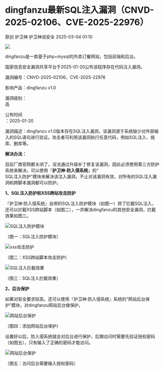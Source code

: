 #  dingfanzu最新SQL注入漏洞（CNVD-2025-02106、CVE-2025-22976）   
原创 护卫神  护卫神说安全   2025-03-04 01:10  
  
![](https://mmbiz.qpic.cn/mmbiz_png/NV9GjS35LEhDXWtWMVgOScbsBwUL4c5Ps0xFNNibFrjvahibuKfCOGTsBtTCPKju8oe0271DT1j5TOaHtIk1iahiaA/640?wx_fmt=png&from=appmsg "")  
  
dingfanzu是一款基于php+mysql的外卖订餐网站，包括前端和后台。  
  
  
国家信息安全漏洞共享平台于2025-01-20公布该程序存在代码注入漏洞。  
  
漏洞编号：CNVD-2025-02106、CVE-2025-22976  
  
影响产品：dingfanzu v1.0  
  
漏洞级别：  
高  
  
公布时间  
：2025-01-20  
  
漏洞描述：dingfanzu v1.0版本存在SQL注入漏洞，该漏洞源于系统缺少对外部输入的SQL语句进行验证。攻击者可利用该漏洞执行任意代码，例如SQL注入、拖库、删库等。  
  
  
**解决办法：**  
  
目前厂商官网都关闭了，没法通过升级补丁修复该漏洞，因此必须使用第三方防护系统来解决。可以使用『**护卫神·防入侵系统**』的“  
SQL注入防护”模块来解决该注入漏洞，不止对该漏洞有效，对所有的SQL注入漏洞和跨脚本漏洞都可以防护。  
  
  
  
**1、SQL注入防护和XSS跨站攻击防护**  
  
『护卫神·防入侵系统』自带的SQL注入防护模块（如图一）除了拦截SQL注入，还可以拦截XSS跨站脚本（如图二），一并解决dingfanzu的其他安全漏洞，拦截效果如图三。  
  
  
![SQL注入防护模块](https://mmbiz.qpic.cn/mmbiz_png/NV9GjS35LEhDXWtWMVgOScbsBwUL4c5PBsTsgjYH34oobE4wUd1OtM5g5eJbsuV2sOhhzibBNs2ygxkSGOPOGJQ/640?wx_fmt=png&from=appmsg "SQL注入防护模块")  
  
（图一：SQL注入防护模块）  
  
  
  
![xss攻击防护](https://mmbiz.qpic.cn/mmbiz_png/NV9GjS35LEhDXWtWMVgOScbsBwUL4c5PhSg3rL33Jg984kQiaVGSjLw8wAHRwdLbGbm9utMDdKEJtBaicicxQyLIQ/640?wx_fmt=png&from=appmsg "xss攻击防护")  
  
（图二：XSS跨站脚本攻击防护）  
  
  
  
![SQL注入拦截效果](https://mmbiz.qpic.cn/mmbiz_png/NV9GjS35LEhDXWtWMVgOScbsBwUL4c5PMVtxVILNgAIFDSibqS40L9xibaRvAfAoqCicn40U0DsOrlDiaegiaN9kOjw/640?wx_fmt=png&from=appmsg "SQL注入拦截效果")  
  
（图三：SQL注入拦截效果）  
  
  
  
**2、后台保护**  
  
如果对安全要求较高，还可以使用『护卫神·防入侵系统』系统的“网站后台保护”模块，对dingfanzu网站后台做保护。  
  
  
![网站后台保护](https://mmbiz.qpic.cn/mmbiz_png/NV9GjS35LEhDXWtWMVgOScbsBwUL4c5PVET2PEPnbfM2RKLDI3p0D6nJlnkaqjWBDC0daSGlJYnJWkZu7s80Tg/640?wx_fmt=png&from=appmsg "网站后台保护")  
  
（图四：添加网站后台保护）  
  
  
  
设置好以后，防入侵系统就会对后台进行保护，后期访问时需要先验证授权密码（如图五），只有输入了正确的密码才能访问。  
  
![网站后台保护](https://mmbiz.qpic.cn/mmbiz_png/NV9GjS35LEhDXWtWMVgOScbsBwUL4c5PZN7P5akTvYaBAFGAz1M9SzficJ2RBJm4SNxpAkelo8G32JQy6gAvBdg/640?wx_fmt=png&from=appmsg "网站后台保护")  
  
（图五：访问后台需要输入授权密码）  
  
  
